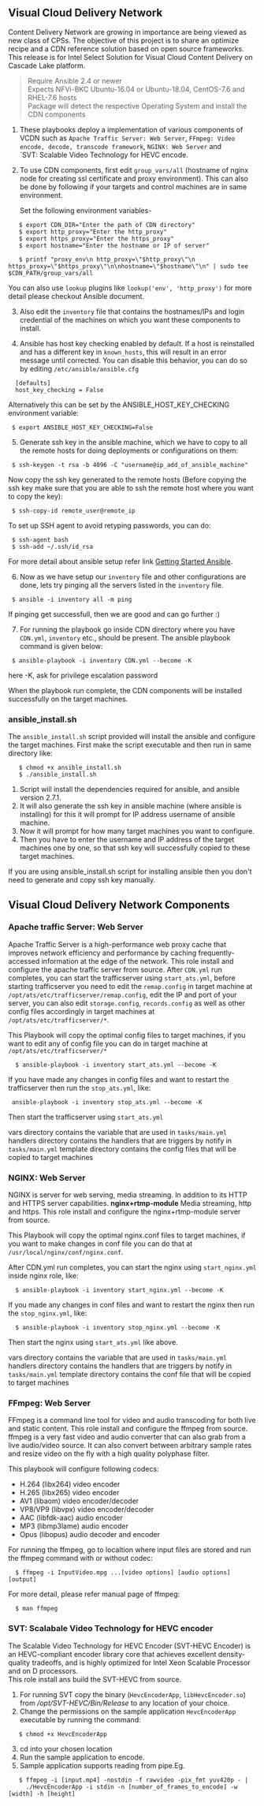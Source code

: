 ## Visual Cloud Delivery Network
 
  Content Delivery Network are growing in importance are being viewed as new class of CPSs.
  The objective of this project is to share an optimize recipe and a CDN reference solution
  based on open source frameworks. This release is for Intel Select Solution for Visual Cloud Content Delivery on Cascade Lake platform.


 
  > Require Ansible 2.4 or newer \
  > Expects NFVi-BKC Ubuntu-16.04 or Ubuntu-18.04, CentOS-7.6 and RHEL-7.6 hosts \
  > Package will detect the respective Operating System and install the CDN components


 1. These playbooks deploy a implementation of various components of VCDN such as `Apache Traffic Server: Web Server`,
    `FFmpeg: Video encode, decode, transcode framework`, `NGINX: Web Server` and `SVT: Scalable Video Technology for HEVC encode. 

 2. To use CDN components, first edit `group_vars/all` (hostname of nginx node for creating ssl 
    certificate and proxy environment). This can also be done by following if your targets and control machines are in same environment.
    
    Set the following environment variables-
  ```
     $ export CDN_DIR="Enter the path of CDN directory"
     $ export http_proxy="Enter the http_proxy"
     $ export https_proxy="Enter the https_proxy"
     $ export hostname="Enter the hostname or IP of server"

     $ printf "proxy_env\n http_proxy=\"$http_proxy\"\n https_proxy=\"$https_proxy\"\n\nhostname=\"$hostname\"\n" | sudo tee $CDN_PATH/group_vars/all
  ```     
  You can also use `lookup` plugins like `lookup('env', 'http_proxy')` for more detail please checkout Ansible document.

 3. Also edit the `inventory` file that contains the hostnames/IPs and login credential of 
    the machines on which you want these components to install.

 4. Ansible has host key checking enabled by default. If a host is reinstalled and has a different 
    key in `known_hosts`, this will result in an error message until corrected. You can disable 
    this behavior, you can do so by editing `/etc/ansible/ansible.cfg`

  ```
    [defaults]
    host_key_checking = False
  ```

  Alternatively this can be set by the ANSIBLE_HOST_KEY_CHECKING environment variable:

   ```
    $ export ANSIBLE_HOST_KEY_CHECKING=False
   ```

 5. Generate ssh key in the ansible machine, which we have to copy to all the remote hosts for 
    doing deployments or configurations on them:
   
   ``` 
    $ ssh-keygen -t rsa -b 4096 -C "username@ip_add_of_ansible_machine"
   ```
  
  Now copy the ssh key generated to the remote hosts (Before copying the ssh key make sure that 
  you are able to ssh the remote host where you want to copy the key):
   
   ```
    $ ssh-copy-id remote_user@remote_ip
   ```
    
  To set up SSH agent to avoid retyping passwords, you can do:   
   
   ```
    $ ssh-agent bash
    $ ssh-add ~/.ssh/id_rsa
   ```
  For more detail about ansible setup refer link [Getting Started Ansible](https://docs.ansible.com/ansible/latest/user_guide/intro_getting_started.html).
  
 6. Now as we have setup our `inventory` file and other configurations are done, lets try pinging 
    all the servers listed in the `inventory` file.
 
   ```
    $ ansible -i inventory all -m ping
   ```

  If pinging get successfull, then we are good and can go further :) 

 7. For running the playbook go inside CDN directory where you have `CDN.yml`, `inventory` etc., should 
    be present. The ansible playbook command is given below:
 
   ```
    $ ansible-playbook -i inventory CDN.yml --become -K
   ```

  here -K, ask for privilege escalation password
 
  When the playbook run complete, the CDN components will be installed successfully on the target machines. 


 ### ansible_install.sh
 
  The `ansible_install.sh` script provided will install the ansible and configure the target machines.
  First make the script executable and then run in same directory like:
  
```
   $ chmod +x ansible_install.sh
   $ ./ansible_install.sh
```

  1. Script will install the dependencies required for ansible, and ansible version 2.7.1. 
  2. It will also generate the ssh key in ansible machine (where ansible is installing) for this it will 
     prompt for IP address username of ansible machine.
  3. Now it will prompt for how many target machines you want to configure. 
  4. Then you have to enter the username and IP address of the target machines one by one, so that ssh key 
     will successfully copied to these target machines.

  If you are using ansible_install.sh script for installing ansible then you don't need to generate and copy ssh key manually. 



 ## Visual Cloud Delivery Network Components


  ### Apache traffic Server: Web Server

  Apache Traffic Server is a high-performance web proxy cache that improves network efficiency and 
  performance by caching frequently-accessed information at the edge of the network. This role install 
  and configure the apache traffic server from source. After `CDN.yml` run completes, you can start the 
  trafficserver using `start_ats.yml`, before starting trafficserver you need to edit the `remap.config` 
  in target machine at `/opt/ats/etc/trafficserver/remap.config`, edit the IP and port of your server, you can also edit 
  `storage.config`, `records.config` as well as other config files accordingly in target machines at `/opt/ats/etc/trafficserver/*`.

  This Playbook will copy the optimal config files to target machines, if you want to edit any of config file 
  you can do in target machine at `/opt/ats/etc/trafficserver/*`
 
 ```
   $ ansible-playbook -i inventory start_ats.yml --become -K 
 ```

 If you have made any changes in config files and want to restart the trafficserver then run the 
 `stop_ats.yml`, like:

  ```
   ansible-playbook -i inventory stop_ats.yml --become -K 
  ```
 Then start the trafficserver using `start_ats.yml` 

  vars directory contains the variable that are used in `tasks/main.yml`
  handlers directory contains the handlers that are triggers by notify in `tasks/main.yml`
  template directory contains the config files that will be copied to target machines


  ### NGINX: Web Server

  NGINX is server for web serving, media streaming. In addition to its HTTP and HTTPS server capabilities. 
  **nginx+rtmp-module** Media streaming, http and https. This role install and configure the nginx+rtmp-module 
  server from source. 

  This Playbook will copy the optimal nginx.conf files to target machines, if you want to make changes in conf
  file you can do that at `/usr/local/nginx/conf/nginx.conf`.


  After CDN.yml run completes, you can start the nginx using `start_nginx.yml` inside nginx role, like:
  
  ```
    $ ansible-playbook -i inventory start_nginx.yml --become -K 
  ```

  If you made any changes in conf files and want to restart the nginx then run the `stop_nginx.yml`, like:
 
  ```
    $ ansible-playbook -i inventory stop_nginx.yml --become -K 
  ```
  
  Then start the nginx using `start_ats.yml` like above. 

  vars directory contains the variable that are used in `tasks/main.yml`
  handlers directory contains the handlers that are triggers by notify in `tasks/main.yml`
  template directory contains the conf file that will be copied to target machines


  ### FFmpeg: Web Server

  FFmpeg is a command line tool for video and audio transcoding for both live and static content.
  This role install and configure the ffmpeg from source.
  ffmpeg is a very fast video and audio converter that can also grab from a live audio/video source.
  It can also convert between arbitrary sample rates and resize video on the fly with a high 
  quality polyphase filter.  
  
  This playbook will configure following codecs:

  - H.264 (libx264) video encoder
  - H.265 (libx265) video encoder
  - AV1 (libaom) video encoder/decoder
  - VP8/VP9 (libvpx) video encoder/decoder
  - AAC (libfdk-aac) audio encoder
  - MP3 (libmp3lame) audio encoder
  - Opus (libopus) audio decoder and encoder
    
  For running the ffmpeg, go to localtion where input files are stored and run the ffmpeg command
  with or without codec:

  ```
    $ ffmpeg -i InputVideo.mpg ...[video options] [audio options] [output]
  ```

  For more detail, please refer manual page of ffmpeg:

  ```
    $ man ffmpeg 
  ```

  ### SVT: Scalabale Video Technology for HEVC encoder

  The Scalable Video Technology for HEVC Encoder (SVT-HEVC Encoder) is an HEVC-compliant encoder library core 
  that achieves excellent density-quality tradeoffs, and is highly optimized for Intel Xeon  Scalable 
  Processor and on D processors. \
  This role install ans build the SVT-HEVC from source. 
  
  1. For running SVT copy the binary (`HevcEncoderApp`, `libHevcEncoder.so`) from */opt/SVT-HEVC/Bin/Release* 
     to any location of your choice.
  2. Change the permissions on the sample application `HevcEncoderApp` executable by running the command: 
    
  ```
     $ chmod +x HevcEncoderApp
  ```

  3. cd into your chosen location
  4. Run the sample application to encode.
  5. Sample application supports reading from pipe.Eg.
   
  ```
     $ ffmpeg -i [input.mp4] -nostdin -f rawvideo -pix_fmt yuv420p - | 
       ./HevcEncoderApp -i stdin -n [number_of_frames_to_encode] -w [width] -h [height]
  ```

